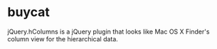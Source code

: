 # buycat
jQuery.hColumns is a jQuery plugin that looks like Mac OS X Finder's column view for the hierarchical data.
